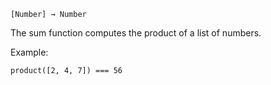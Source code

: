 `[Number] → Number`

The sum function computes the product of a list of numbers.

Example:

	product([2, 4, 7]) === 56
